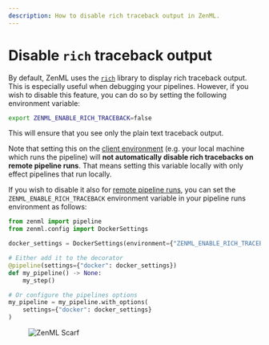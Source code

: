 ```yaml
---
description: How to disable rich traceback output in ZenML.
---
```


# Disable `rich` traceback output

By default, ZenML uses the [`rich`](https://rich.readthedocs.io/en/stable/traceback.html) library to display rich traceback output. This is especially useful when debugging your pipelines. However, if you wish to disable this feature, you can do so by setting the following environment variable:

```bash
export ZENML_ENABLE_RICH_TRACEBACK=false
```

This will ensure that you see only the plain text traceback output.

Note that setting this on the [client environment](../pipeline-development/configure-python-environments/README.md#client-environment-or-the-runner-environment) (e.g. your local machine which runs the pipeline) will **not automatically disable rich tracebacks on remote pipeline runs**. That means setting this variable locally with only effect pipelines that run locally.

If you wish to disable it also for [remote pipeline runs](https://docs.zenml.io/user-guides/production-guide/cloud-orchestration), you can set the `ZENML_ENABLE_RICH_TRACEBACK` environment variable in your pipeline runs environment as follows:

```python
from zenml import pipeline
from zenml.config import DockerSettings

docker_settings = DockerSettings(environment={"ZENML_ENABLE_RICH_TRACEBACK": "false"})

# Either add it to the decorator
@pipeline(settings={"docker": docker_settings})
def my_pipeline() -> None:
    my_step()

# Or configure the pipelines options
my_pipeline = my_pipeline.with_options(
    settings={"docker": docker_settings}
)
```

<!-- For scarf -->
<figure><img alt="ZenML Scarf" referrerpolicy="no-referrer-when-downgrade" src="https://static.scarf.sh/a.png?x-pxid=f0b4f458-0a54-4fcd-aa95-d5ee424815bc" /></figure>


